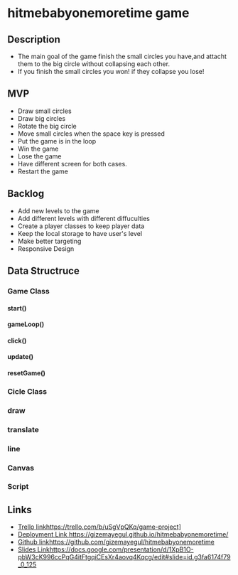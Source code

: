 
# hitmebabyonemoretime game 

## Description

- The main goal of the game finish the small circles you have,and attacht them to the big circle without collapsing each other.
- If you finish the small circles you won! if they collapse you lose!

## MVP
- Draw small circles
- Draw big circles
- Rotate the big circle
- Move small circles when the space key is pressed
- Put the game is in the loop
- Win the game
- Lose the game
- Have different screen for both cases.
- Restart the game

## Backlog

- Add new levels to the game
- Add different levels with different diffuculties
- Create a player classes to keep player data
- Keep the local storage to have user's level
- Make better targeting
- Responsive Design

## Data Structruce
### Game Class
#### start()

#### gameLoop()

#### click()


#### update()

#### resetGame()

### Cicle Class
### draw

### translate

### line

### Canvas

### Script

## Links
- [Trello link](https://trello.com/b/uSgVpQKq/game-project)https://trello.com/b/uSgVpQKq/game-project]
- [Deployment Link ](https://gizemayegul.github.io/hitmebabyonemoretime/)https://gizemayegul.github.io/hitmebabyonemoretime/
- [Github link](https://github.com/gizemayegul/hitmebabyonemoretime)https://github.com/gizemayegul/hitmebabyonemoretime
- [Slides Link](https://docs.google.com/presentation/d/1XpB1O-pbW3cK996ccPqG4itFtgqiCEsXr4aovq4Kqcg/edit#slide=id.g3fa6174f79_0_125)https://docs.google.com/presentation/d/1XpB1O-pbW3cK996ccPqG4itFtgqiCEsXr4aovq4Kqcg/edit#slide=id.g3fa6174f79_0_125
